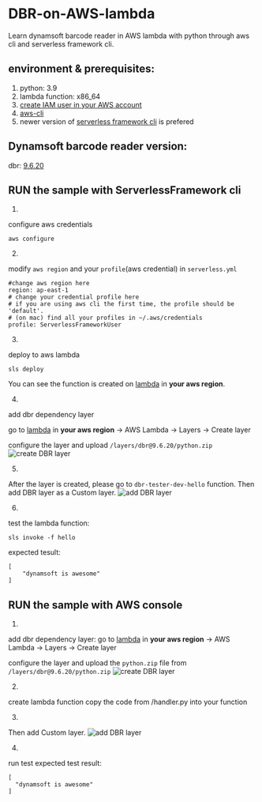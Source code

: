 # DBR-on-AWS-lambda
Learn dynamsoft barcode reader in AWS lambda with python through aws cli and serverless framework cli.
## environment & prerequisites:
1. python: 3.9
2. lambda function: x86_64
3. [create IAM user in your AWS account](https://docs.aws.amazon.com/IAM/latest/UserGuide/id_users_create.html)
4. [aws-cli](https://docs.aws.amazon.com/cli/latest/userguide/getting-started-install.html)
5. newer version of [serverless framework cli](https://www.serverless.com/framework/docs/providers/aws/cli-reference) is prefered

## Dynamsoft barcode reader version:
dbr: [9.6.20](https://pypi.org/project/dbr/#files)

## RUN the sample with ServerlessFramework cli
1. 
configure aws credentials
```
aws configure
```
2. 
modify `aws region` and your `profile`(aws credential) in `serverless.yml`
```
#change aws region here
region: ap-east-1
# change your credential profile here
# if you are using aws cli the first time, the profile should be 'default'.
# (on mac) find all your profiles in ~/.aws/credentials
profile: ServerlessFrameworkUser
```
3. 
deploy to aws lambda
```
sls deploy
```
You can see the function is created on [lambda](https://ap-east-1.console.aws.amazon.com/lambda/home?region=ap-east-1#/functions/dbr-tester-dev-hello?tab=code) in **your aws region**.


4. 
add dbr dependency layer

go to [lambda](https://ap-east-1.console.aws.amazon.com/lambda/home?region=ap-east-1#/functions/dbr-tester-dev-hello?tab=code) in **your aws region** -> AWS Lambda -> Layers -> Create layer

configure the layer and upload `/layers/dbr@9.6.20/python.zip`
![create DBR layer](https://tst.dynamsoft.com/team/ethan/github/create_layer.jpg)

5. 
After the layer is created, please go to `dbr-tester-dev-hello` function. Then add DBR layer as a Custom layer.
![add DBR layer](https://tst.dynamsoft.com/team/ethan/github/add_layer.jpg)


6. 
test the lambda function:
```
sls invoke -f hello
```
expected tesult:
```
[
    "dynamsoft is awesome"
]
```

## RUN the sample with AWS console
1. 
add dbr dependency layer: 
go to [lambda](https://ap-east-1.console.aws.amazon.com/lambda/home?region=ap-east-1#/functions/dbr-tester-dev-hello?tab=code) in **your aws region** -> AWS Lambda -> Layers -> Create layer

configure the layer and upload the `python.zip` file from `/layers/dbr@9.6.20/python.zip`
![create DBR layer](https://tst.dynamsoft.com/team/ethan/github/create_layer.jpg)

2. 
create lambda function
copy the code from /handler.py into your function

3. 
Then add Custom layer.
![add DBR layer](https://tst.dynamsoft.com/team/ethan/github/add_layer.jpg)

4. 
run test 
expected test result:
```
[
  "dynamsoft is awesome"
]
```